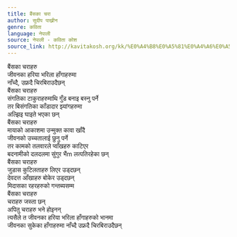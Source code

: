 ```yaml
---
title: बैंसका चरा
author: सुदीप पाख्रीन
genre: कविता
language: नेपाली
source: नेपाली - कविता कोश
source_link: http://kavitakosh.org/kk/%E0%A4%B8%E0%A5%81%E0%A4%A6%E0%A5%80%E0%A4%AA_%E0%A4%AA%E0%A4%BE%E0%A4%96%E0%A5%8D%E0%A4%B0%E0%A5%80%E0%A4%A8
---
```


बैंसका चराहरु  
जीवनका हरिया भरिला हाँगाहरुमा  
नाँच्दै, उफ्रदै चिरबिराउदैछन्  
बैंसका चराहरु  
संगतिका टाकुराहरुमाथि गुँड बनाइ बस्नु पर्ने  
तर बिसंगतिका काँडादार झ्यांगहरुमा  
अल्झिइ घाइते भएका छन्  
बैंसका चराहरु  
मायाको आकाशमा उन्मुक्त कावा खाँदै  
जीवनको उच्चतालाई छुनु पर्ने  
तर कामको तलवारले प्वाँखहरु काटिएर  
बदनामीको दलदलमा सुंगुर भैंm लत्पतिरहेका छन्  
बैंसका चराहरु  
जुडास कुटिलताहरु लिएर उड्दछन्  
देवदत्त आँखाहरु बोकेर उड्दछन्  
मिदासका रहरहरुको गन्तब्यसम्म  
बैंसका चराहरु  
चराहरु जस्ता छन्  
अपितु चराहरु भने होइनन्  
त्यसैले त जीवनका हरिया भरिला हाँगाहरुको भानमा  
जीवनका सुकेका हाँगाहरुमा नाँच्दै उफ्रदै चिरबिराउदैछन्
